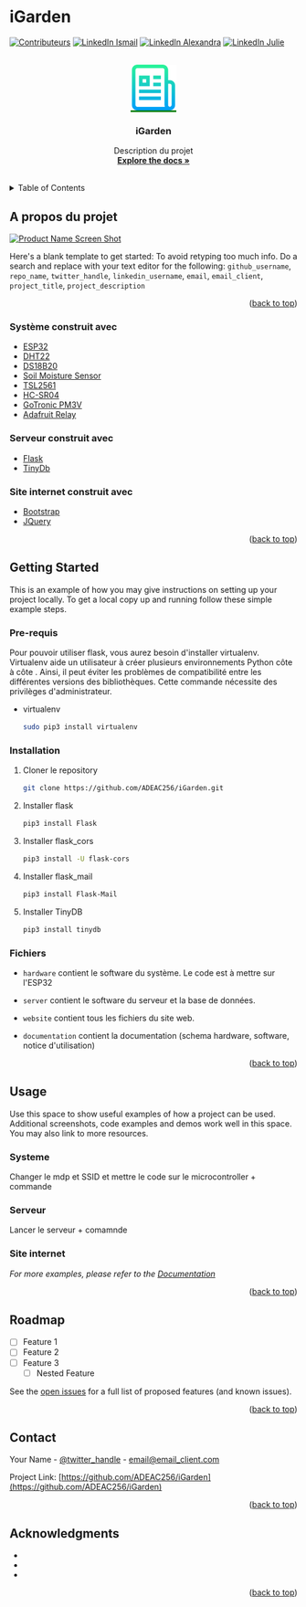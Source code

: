 # iGarden

<div id="top"></div>
<!--
*** Thanks for checking out the Best-README-Template. If you have a suggestion
*** that would make this better, please fork the repo and create a pull request
*** or simply open an issue with the tag "enhancement".
*** Don't forget to give the project a star!
*** Thanks again! Now go create something AMAZING! :D
-->



<!-- PROJECT SHIELDS -->
<!--
*** I'm using markdown "reference style" links for readability.
*** Reference links are enclosed in brackets [ ] instead of parentheses ( ).
*** See the bottom of this document for the declaration of the reference variables
*** for contributors-url, forks-url, etc. This is an optional, concise syntax you may use.
*** https://www.markdownguide.org/basic-syntax/#reference-style-links
-->
[![Contributeurs][contributors-shield]][contributors-url]
[![LinkedIn Ismail][linkedin-shield]][linkedin-url]
[![LinkedIn Alexandra][linkedin-shield]][linkedin-url1]
[![LinkedIn Julie][linkedin-shield]][linkedin-url2]



<!-- PROJECT LOGO -->
<br />
<div align="center">
  <a href="https://github.com/ADEAC256/iGarden" style = "background-color:green;">
    <img src="website/static/img/core-img/logo_repo.png" alt="Logo" width="80" height="80">
  </a>

<h3 align="center">iGarden</h3>

  <p align="center">
    Description du projet
    <br />
    <a href="https://github.com/ADEAC256/iGarden"><strong>Explore the docs »</strong></a>
    <br />
    <br />
  </p>
</div>



<!-- TABLE OF CONTENTS -->
<details>
  <summary>Table of Contents</summary>
  <ol>
    <li>
      <a href="#about-the-project">About The Project</a>
      <ul>
        <li><a href="#built-with">Site internet construit avec</a></li>
      </ul>
    </li>
    <li>
      <a href="#getting-started">Getting Started</a>
      <ul>
        <li><a href="#prerequisites">Pre-requis</a></li>
        <li><a href="#installation">Installation</a></li>
      </ul>
    </li>
    <li><a href="#usage">Usage</a></li>
    <li><a href="#roadmap">Roadmap</a></li>
    <li><a href="#contact">Contact</a></li>
    <li><a href="#acknowledgments">Acknowledgments</a></li>
  </ol>
</details>



<!-- ABOUT THE PROJECT -->
## A propos du projet

[![Product Name Screen Shot][product-screenshot]](https://example.com)

Here's a blank template to get started: To avoid retyping too much info. Do a search and replace with your text editor for the following: `github_username`, `repo_name`, `twitter_handle`, `linkedin_username`, `email`, `email_client`, `project_title`, `project_description`

<p align="right">(<a href="#top">back to top</a>)</p>

### Système construit avec

* [ESP32](https://www.gotronic.fr/art-module-nodemcu-esp32-28407.htm)
* [DHT22](https://www.gotronic.fr/art-capteur-de-t-et-d-humidite-dht22-20719.htm)
* [DS18B20](https://www.gotronic.fr/art-sonde-etanche-ds18b20-19339.htm)
* [Soil Moisture Sensor](https://tinydb.readthedocs.io/en/latest/gla)
* [TSL2561](https://learn.adafruit.com/tsl2561)
* [HC-SR04](https://www.gotronic.fr/art-module-de-detection-us-hc-sr04-20912.htm)
* [GoTronic PM3V](https://www.gotronic.fr/art-pompe-miniature-submersible-pm3v-32875.htm)
* [Adafruit Relay](https://www.adafruit.com/product/3191)


### Serveur construit avec

* [Flask](https://flask.palletsprojects.com/en/2.0.x/)
* [TinyDb](https://tinydb.readthedocs.io/en/latest/gla)

### Site internet construit avec

* [Bootstrap](https://getbootstrap.com)
* [JQuery](https://jquery.com)

<p align="right">(<a href="#top">back to top</a>)</p>



<!-- GETTING STARTED -->
## Getting Started

This is an example of how you may give instructions on setting up your project locally.
To get a local copy up and running follow these simple example steps.

### Pre-requis

Pour pouvoir utiliser flask, vous aurez besoin d'installer virtualenv. Virtualenv aide un utilisateur à créer plusieurs environnements Python côte à côte . Ainsi, il peut éviter les problèmes de compatibilité entre les différentes versions des bibliothèques. Cette commande nécessite des privilèges d'administrateur. 
* virtualenv
  ```sh
  sudo pip3 install virtualenv 
  ```

### Installation

1. Cloner le repository
   ```sh
   git clone https://github.com/ADEAC256/iGarden.git
   ```
2. Installer flask
   ```sh
   pip3 install Flask
   ```
3. Installer flask_cors
   ```sh
   pip3 install -U flask-cors
   ```
3. Installer flask_mail
   ```sh
   pip3 install Flask-Mail
   ```
4. Installer TinyDB
   ```sh
   pip3 install tinydb
   ```

### Fichiers 

- `hardware` contient le software du système. Le code est à mettre sur l'ESP32
 
- `server` contient le software du serveur et la base de données.
 
- `website` contient tous les fichiers du site web.
 
- `documentation` contient la documentation (schema hardware, software, notice d'utilisation)

<p align="right">(<a href="#top">back to top</a>)</p>

<!-- USAGE EXAMPLES -->
## Usage

Use this space to show useful examples of how a project can be used. Additional screenshots, code examples and demos work well in this space. You may also link to more resources.

### Systeme 
Changer le mdp et SSID et mettre le code sur le microcontroller + commande

### Serveur 
Lancer le serveur + comamnde

### Site internet 


_For more examples, please refer to the [Documentation](https://example.com)_

<p align="right">(<a href="#top">back to top</a>)</p>



<!-- ROADMAP -->
## Roadmap

- [ ] Feature 1
- [ ] Feature 2
- [ ] Feature 3
    - [ ] Nested Feature

See the [open issues](https://github.com/ADEAC256/iGarden/issues) for a full list of proposed features (and known issues).

<p align="right">(<a href="#top">back to top</a>)</p>

<!-- CONTACT -->
## Contact

Your Name - [@twitter_handle](https://twitter.com/twitter_handle) - email@email_client.com

Project Link: [https://github.com/ADEAC256/iGarden](https://github.com/ADEAC256/iGarden)

<p align="right">(<a href="#top">back to top</a>)</p>



<!-- ACKNOWLEDGMENTS -->
## Acknowledgments

* []()
* []()
* []()

<p align="right">(<a href="#top">back to top</a>)</p>



<!-- MARKDOWN LINKS & IMAGES -->
<!-- https://www.markdownguide.org/basic-syntax/#reference-style-links -->
[contributors-shield]: https://img.shields.io/github/contributors/github_username/repo_name.svg?style=for-the-badge
[contributors-url]: https://github.com/ADEAC256/iGarden/graphs/contributors
[forks-shield]: https://img.shields.io/github/forks/github_username/repo_name.svg?style=for-the-badge
[forks-url]: https://github.com/ADEAC256/iGarden/network/members
[stars-shield]: https://img.shields.io/github/stars/github_username/repo_name.svg?style=for-the-badge
[stars-url]: https://github.com/ADEAC256/iGarden/stargazers
[issues-shield]: https://img.shields.io/github/issues/github_username/repo_name.svg?style=for-the-badge
[issues-url]: https://github.com/ADEAC256/iGarden/issues
[license-shield]: https://img.shields.io/github/license/github_username/repo_name.svg?style=for-the-badge
[license-url]: https://github.com/ADEAC256/iGarden/blob/master/LICENSE.txt
[linkedin-shield]: https://img.shields.io/badge/-LinkedIn-black.svg?style=for-the-badge&logo=linkedin&colorB=555
[linkedin-url]: https://www.linkedin.com/in/ismail-bennis/
[linkedin-url1]: https://www.linkedin.com/in/alexandra-deac/
[linkedin-url2]: https://www.linkedin.com/in/julie-rago/
[product-screenshot]: images/screenshot.png
